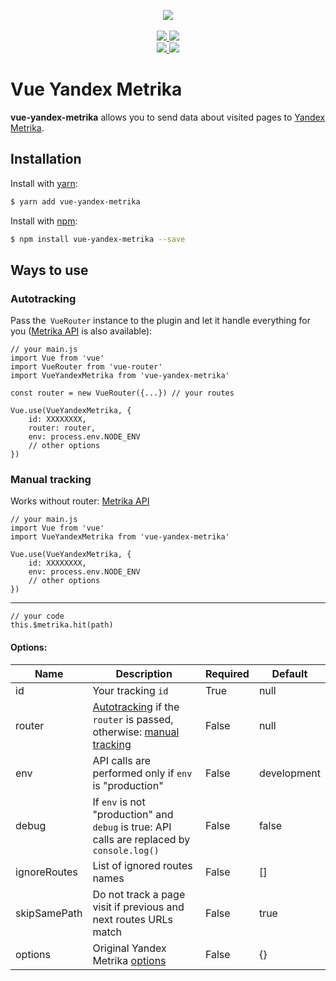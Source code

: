 <p align="center">
    <img src="https://i.imgur.com/iu7VdZ7.png" />
    <br>
    <br>
    <a href="https://badge.fury.io/js/vue-yandex-metrika">
        <img src="https://badge.fury.io/js/vue-yandex-metrika.svg" />
    </a>
    <a href="https://www.npmjs.com/package/vue-yandex-metrika">
        <img src="https://img.shields.io/npm/dm/vue-yandex-metrika.svg" />
    </a>
    <br>
    <a href="https://travis-ci.org/vchaptsev/vue-yandex-metrika">
        <img src="https://travis-ci.org/vchaptsev/vue-yandex-metrika.svg?branch=master" />
    </a>
    <a href='https://coveralls.io/github/vchaptsev/vue-yandex-metrika?branch=master'>
        <img src='https://coveralls.io/repos/github/vchaptsev/vue-yandex-metrika/badge.svg?branch=master' />
    </a>
</p>


# Vue Yandex Metrika

**vue-yandex-metrika** allows you to send data about visited pages to [Yandex Metrika].

## Installation

Install with [yarn]:

  ```bash
  $ yarn add vue-yandex-metrika
  ```

Install with [npm]:

  ```bash
  $ npm install vue-yandex-metrika --save
  ```


## Ways to use

### <a name="autotracking">Autotracking</a>

Pass the` VueRouter` instance to the plugin and let it handle everything for you ([Metrika API] is also available):

    // your main.js
    import Vue from 'vue'
    import VueRouter from 'vue-router'
    import VueYandexMetrika from 'vue-yandex-metrika'                               

    const router = new VueRouter({...}) // your routes

    Vue.use(VueYandexMetrika, {
        id: XXXXXXXX,
        router: router,
        env: process.env.NODE_ENV
        // other options
    })



### <a name="manual">Manual tracking</a>

Works without router: [Metrika API]

    // your main.js
    import Vue from 'vue'
    import VueYandexMetrika from 'vue-yandex-metrika'                               

    Vue.use(VueYandexMetrika, {
        id: XXXXXXXX,
        env: process.env.NODE_ENV
        // other options
    })

___

    // your code
    this.$metrika.hit(path)


#### Options:

| Name           | Description                                                                                             | Required | Default     |
| -------------- | ------------------------------------------------------------------------------------------------------- | -------- | ----------- |
| id             | Your tracking `id`                                                                                      | True     | null        |
| router         | [Autotracking](#autotracking) if the `router` is passed, otherwise: [manual tracking](#manual-tracking) | False    | null        |
| env            | API calls are performed only if `env` is "production"                                                   | False    | development |
| debug          | If `env` is not "production" and `debug` is true: API calls are replaced by `console.log()`             | False    | false       |
| ignoreRoutes   | List of ignored routes names                                                                            | False    | []          |
| skipSamePath   | Do not track a page visit if previous and next routes URLs match                                        | False    | true        |
| options        | Original Yandex Metrika [options](https://yandex.ru/support/metrika/code/counter-initialize.html)       | False    | {}          |

[Yandex Metrika]: https://metrika.yandex.ru
[yarn]: https://yarnpkg.com
[npm]: https://npmjs.com
[Metrika API]: https://yandex.ru/support/metrika/objects/method-reference.html
